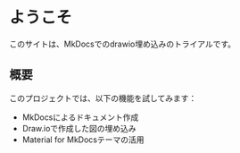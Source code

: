 # ようこそ

このサイトは、MkDocsでのdrawio埋め込みのトライアルです。

## 概要

このプロジェクトでは、以下の機能を試してみます：

- MkDocsによるドキュメント作成
- Draw.ioで作成した図の埋め込み
- Material for MkDocsテーマの活用